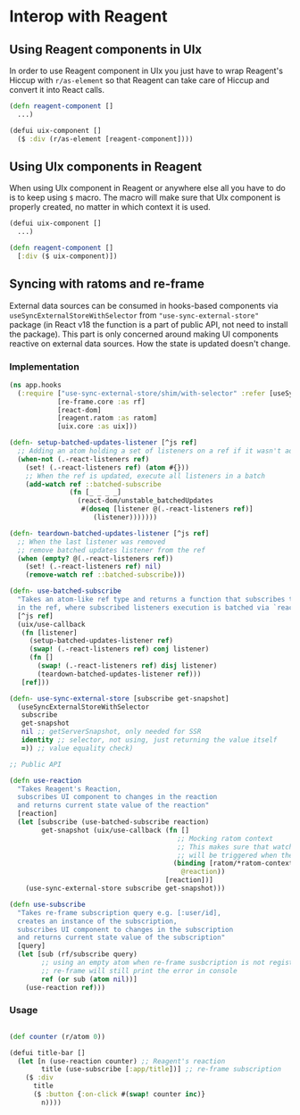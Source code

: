 # Interop with Reagent

## Using Reagent components in UIx

In order to use Reagent component in UIx you just have to wrap Reagent's Hiccup with `r/as-element` so that Reagent can take care of Hiccup and convert it into React calls.

```clojure
(defn reagent-component []
  ...)

(defui uix-component []
  ($ :div (r/as-element [reagent-component])))
```

## Using UIx components in Reagent

When using UIx component in Reagent or anywhere else all you have to do is to keep using `$` macro. The macro will make sure that UIx component is properly created, no matter in which context it is used.

```clojure
(defui uix-component []
  ...)

(defn reagent-component []
  [:div ($ uix-component)])
```

## Syncing with ratoms and re-frame

External data sources can be consumed in hooks-based components via `useSyncExternalStoreWithSelector` from `"use-sync-external-store"` package (in React v18 the function is a part of public API, not need to install the package). This part is only concerned around making UI components reactive on external data sources. How the state is updated doesn't change.

### Implementation

```clojure
(ns app.hooks
  (:require ["use-sync-external-store/shim/with-selector" :refer [useSyncExternalStoreWithSelector]]
            [re-frame.core :as rf]
            [react-dom]
            [reagent.ratom :as ratom]
            [uix.core :as uix]))

(defn- setup-batched-updates-listener [^js ref]
  ;; Adding an atom holding a set of listeners on a ref if it wasn't added yet
  (when-not (.-react-listeners ref)
    (set! (.-react-listeners ref) (atom #{}))
    ;; When the ref is updated, execute all listeners in a batch
    (add-watch ref ::batched-subscribe
               (fn [_ _ _ _]
                 (react-dom/unstable_batchedUpdates
                  #(doseq [listener @(.-react-listeners ref)]
                     (listener)))))))

(defn- teardown-batched-updates-listener [^js ref]
  ;; When the last listener was removed
  ;; remove batched updates listener from the ref
  (when (empty? @(.-react-listeners ref))
    (set! (.-react-listeners ref) nil)
    (remove-watch ref ::batched-subscribe)))

(defn- use-batched-subscribe
  "Takes an atom-like ref type and returns a function that subscribes to changes
  in the ref, where subscribed listeners execution is batched via `react-dom/unstable_batchedUpdates`"
  [^js ref]
  (uix/use-callback
   (fn [listener]
     (setup-batched-updates-listener ref)
     (swap! (.-react-listeners ref) conj listener)
     (fn []
       (swap! (.-react-listeners ref) disj listener)
       (teardown-batched-updates-listener ref)))
   [ref]))

(defn- use-sync-external-store [subscribe get-snapshot]
  (useSyncExternalStoreWithSelector
   subscribe
   get-snapshot
   nil ;; getServerSnapshot, only needed for SSR
   identity ;; selector, not using, just returning the value itself
   =)) ;; value equality check)

;; Public API

(defn use-reaction
  "Takes Reagent's Reaction,
  subscribes UI component to changes in the reaction
  and returns current state value of the reaction"
  [reaction]
  (let [subscribe (use-batched-subscribe reaction)
        get-snapshot (uix/use-callback (fn []
                                          ;; Mocking ratom context
                                          ;; This makes sure that watchers added to the `reaction`
                                          ;; will be triggered when the `reaction` gets updated.
                                         (binding [ratom/*ratom-context* #js {}]
                                           @reaction))
                                       [reaction])]
    (use-sync-external-store subscribe get-snapshot)))

(defn use-subscribe
  "Takes re-frame subscription query e.g. [:user/id],
  creates an instance of the subscription,
  subscribes UI component to changes in the subscription
  and returns current state value of the subscription"
  [query]
  (let [sub (rf/subscribe query)
        ;; using an empty atom when re-frame susbcription is not registered
        ;; re-frame will still print the error in console
        ref (or sub (atom nil))]
    (use-reaction ref)))
```

### Usage

```clojure

(def counter (r/atom 0))

(defui title-bar []
  (let [n (use-reaction counter) ;; Reagent's reaction
        title (use-subscribe [:app/title])] ;; re-frame subscription
    ($ :div
      title
      ($ :button {:on-click #(swap! counter inc)}
        n))))
```
